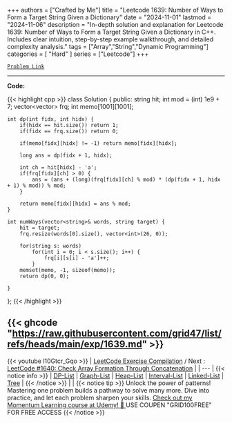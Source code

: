 
+++
authors = ["Crafted by Me"]
title = "Leetcode 1639: Number of Ways to Form a Target String Given a Dictionary"
date = "2024-11-01"
lastmod = "2024-11-06"
description = "In-depth solution and explanation for Leetcode 1639: Number of Ways to Form a Target String Given a Dictionary in C++. Includes clear intuition, step-by-step example walkthrough, and detailed complexity analysis."
tags = ["Array","String","Dynamic Programming"]
categories = [
    "Hard"
]
series = ["Leetcode"]
+++



[`Problem Link`](https://leetcode.com/problems/number-of-ways-to-form-a-target-string-given-a-dictionary/description/)

---

**Code:**

{{< highlight cpp >}}
class Solution {
public:
    string hit;
    int mod = (int) 1e9 + 7;
    vector<vector<int>> frq;
    int memo[1001][1001];
    
    int dp(int fidx, int hidx) {
        if(hidx == hit.size()) return 1;
        if(fidx == frq.size()) return 0;
        
        if(memo[fidx][hidx] != -1) return memo[fidx][hidx];
        
        long ans = dp(fidx + 1, hidx);
        
        int ch = hit[hidx] - 'a';
        if(frq[fidx][ch] > 0) {
            ans = (ans + (long)(frq[fidx][ch] % mod) * (dp(fidx + 1, hidx + 1) % mod)) % mod;
        }
        
        return memo[fidx][hidx] = ans % mod;
    }
    
    int numWays(vector<string>& words, string target) {
        hit = target;
        frq.resize(words[0].size(), vector<int>(26, 0));
        
        for(string s: words)
            for(int i = 0; i < s.size(); i++) {
                frq[i][s[i] - 'a']++;
            }
        memset(memo, -1, sizeof(memo));
        return dp(0, 0);
        
    }
};
{{< /highlight >}}

{{< ghcode "https://raw.githubusercontent.com/grid47/list/refs/heads/main/exp/1639.md" >}}
---
{{< youtube l10Gtcr_Gqo >}}
| [LeetCode Exercise Compilation](https://grid47.xyz/leetcode/) / Next : [LeetCode #1640: Check Array Formation Through Concatenation](https://grid47.xyz/posts/leetcode_1640) |
| --- |
{{< notice info >}}
| [DP-List](https://grid47.xyz/lists/dp/) | [Graph-List](https://grid47.xyz/lists/graph/) | [Heap-List](https://grid47.xyz/lists/heap/) | [Interval-List](https://grid47.xyz/lists/interval/) | [Linked-List](https://grid47.xyz/lists/ll/) | [Tree](https://grid47.xyz/lists/tree/) |
{{< /notice >}}
| |
{{< notice tip >}}
Unlock the power of patterns! Mastering one problem builds a pathway to solve many more. Dive into practice, and let each problem sharpen your skills. [Check out my Momentum Learning course at Udemy! 🚀 ](https://www.udemy.com/course/algorithms-and-data-structures-in-cpp/)
USE COUPEN "GRID100FREE" FOR FREE ACCESS
{{< /notice >}}

